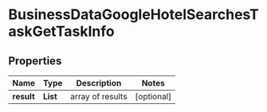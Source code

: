 # BusinessDataGoogleHotelSearchesTaskGetTaskInfo


## Properties

| Name | Type | Description | Notes |
|------------ | ------------- | ------------- | -------------|
**result** | **List<BusinessDataGoogleHotelSearchesTaskGetResultInfo>** | array of results |[optional]|